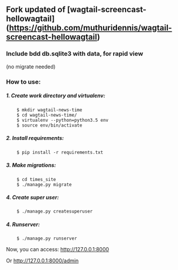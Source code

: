 ## Fork updated of [wagtail-screencast-hellowagtail] (https://github.com/muthuridennis/wagtail-screencast-hellowagtail)

### Include bdd db.sqlite3 with data, for rapid view
(no migrate needed)

### How to use:

##### 1. Create work directory and virtualenv:
```
    $ mkdir wagtail-news-time
    $ cd wagtail-news-time/
    $ virtualenv --python=python3.5 env
    $ source env/bin/activate
```


##### 2. Install requirements:

```
    $ pip install -r requirements.txt
```


##### 3. Make migrations:

```
    $ cd times_site
    $ ./manage.py migrate
```

##### 4. Create super user:

```
    $ ./manage.py createsuperuser
```

##### 4. Runserver:

```
    $ ./manage.py runserver
```

Now, you can access:  http://127.0.0.1:8000

Or http://127.0.0.1:8000/admin

